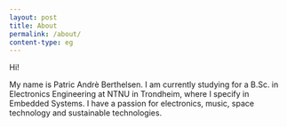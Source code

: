 ```yaml
---
layout: post
title: About
permalink: /about/
content-type: eg
---
```


Hi! 

My name is Patric Andrè Berthelsen. I am currently studying for a B.Sc. in Electronics Engineering at NTNU in Trondheim, where I specify in Embedded Systems. I have a passion for electronics, music, space technology and sustainable technologies.
